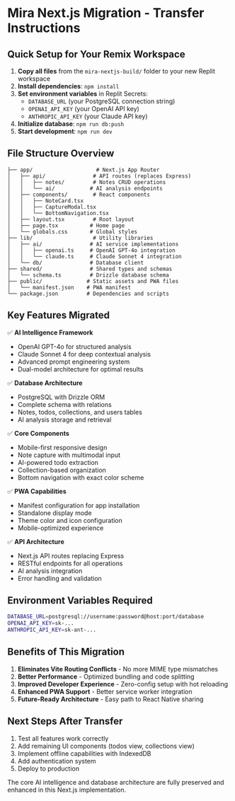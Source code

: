 # Mira Next.js Migration - Transfer Instructions

## Quick Setup for Your Remix Workspace

1. **Copy all files** from the `mira-nextjs-build/` folder to your new Replit workspace
2. **Install dependencies**: `npm install`
3. **Set environment variables** in Replit Secrets:
   - `DATABASE_URL` (your PostgreSQL connection string)
   - `OPENAI_API_KEY` (your OpenAI API key)
   - `ANTHROPIC_API_KEY` (your Claude API key)
4. **Initialize database**: `npm run db:push`
5. **Start development**: `npm run dev`

## File Structure Overview

```
├── app/                    # Next.js App Router
│   ├── api/               # API routes (replaces Express)
│   │   ├── notes/         # Notes CRUD operations
│   │   └── ai/           # AI analysis endpoints
│   ├── components/        # React components
│   │   ├── NoteCard.tsx
│   │   ├── CaptureModal.tsx
│   │   └── BottomNavigation.tsx
│   ├── layout.tsx         # Root layout
│   ├── page.tsx          # Home page
│   └── globals.css       # Global styles
├── lib/                   # Utility libraries
│   ├── ai/               # AI service implementations
│   │   ├── openai.ts     # OpenAI GPT-4o integration
│   │   └── claude.ts     # Claude Sonnet 4 integration
│   └── db/               # Database client
├── shared/               # Shared types and schemas
│   └── schema.ts         # Drizzle database schema
├── public/              # Static assets and PWA files
│   └── manifest.json    # PWA manifest
└── package.json         # Dependencies and scripts
```

## Key Features Migrated

✅ **AI Intelligence Framework**
- OpenAI GPT-4o for structured analysis
- Claude Sonnet 4 for deep contextual analysis
- Advanced prompt engineering system
- Dual-model architecture for optimal results

✅ **Database Architecture**
- PostgreSQL with Drizzle ORM
- Complete schema with relations
- Notes, todos, collections, and users tables
- AI analysis storage and retrieval

✅ **Core Components**
- Mobile-first responsive design
- Note capture with multimodal input
- AI-powered todo extraction
- Collection-based organization
- Bottom navigation with exact color scheme

✅ **PWA Capabilities**
- Manifest configuration for app installation
- Standalone display mode
- Theme color and icon configuration
- Mobile-optimized experience

✅ **API Architecture**
- Next.js API routes replacing Express
- RESTful endpoints for all operations
- AI analysis integration
- Error handling and validation

## Environment Variables Required

```bash
DATABASE_URL=postgresql://username:password@host:port/database
OPENAI_API_KEY=sk-...
ANTHROPIC_API_KEY=sk-ant-...
```

## Benefits of This Migration

1. **Eliminates Vite Routing Conflicts** - No more MIME type mismatches
2. **Better Performance** - Optimized bundling and code splitting
3. **Improved Developer Experience** - Zero-config setup with hot reloading
4. **Enhanced PWA Support** - Better service worker integration
5. **Future-Ready Architecture** - Easy path to React Native sharing

## Next Steps After Transfer

1. Test all features work correctly
2. Add remaining UI components (todos view, collections view)
3. Implement offline capabilities with IndexedDB
4. Add authentication system
5. Deploy to production

The core AI intelligence and database architecture are fully preserved and enhanced in this Next.js implementation.